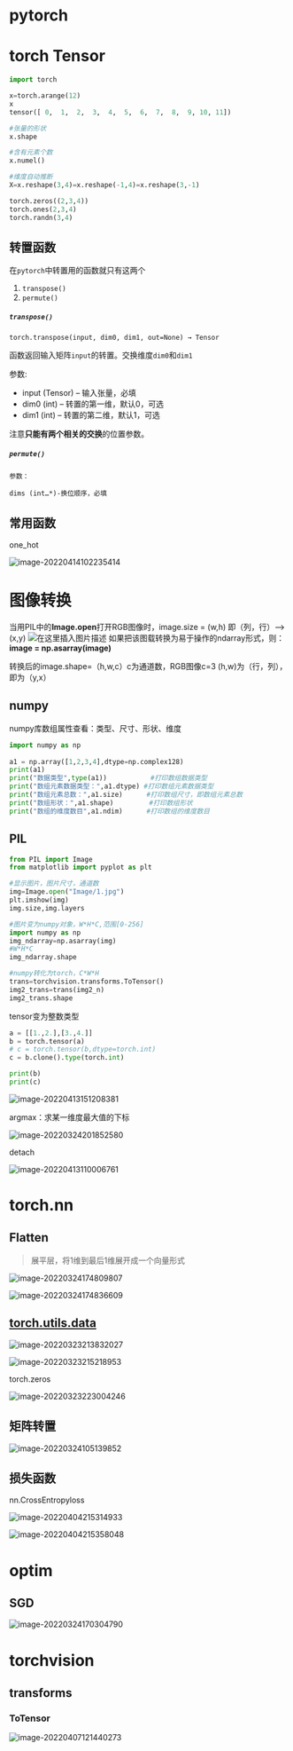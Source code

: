 # pytorch

# torch Tensor

```python
import torch

x=torch.arange(12)
x
tensor([ 0,  1,  2,  3,  4,  5,  6,  7,  8,  9, 10, 11])

#张量的形状
x.shape

#含有元素个数
x.numel()

#维度自动推断
X=x.reshape(3,4)=x.reshape(-1,4)=x.reshape(3,-1)

torch.zeros((2,3,4))
torch.ones(2,3,4)
torch.randn(3,4)
```



## 转置函数

在`pytorch`中转置用的函数就只有这两个

1. `transpose()`
2. `permute()`

##### `transpose()`

```
torch.transpose(input, dim0, dim1, out=None) → Tensor
```

函数返回输入矩阵`input`的转置。交换维度`dim0`和`dim1`

参数:

- input (Tensor) – 输入张量，必填
- dim0 (int) – 转置的第一维，默认0，可选
- dim1 (int) – 转置的第二维，默认1，可选

注意**只能有两个相关的交换**的位置参数。

##### `permute()`

```
参数：

dims (int…*)-换位顺序，必填
```

## 常用函数

one_hot

![image-20220414102235414](https://gitee.com/destiny0118/picgo/raw/master/202204141022460.png)

# 图像转换

当用PIL中的**Image.open**打开RGB图像时，image.size = (w,h)
即（列，行）—>(x,y)
![在这里插入图片描述](https://raw.githubusercontent.com/destiny0118/picgo/master/img/202204251123966.png)
如果把该图载转换为易于操作的ndarray形式，则：
**image = np.asarray(image)**

转换后的image.shape=（h,w,c）c为通道数，RGB图像c=3
(h,w)为（行，列），即为（y,x）

## numpy

numpy库数组属性查看：类型、尺寸、形状、维度

```python
import numpy as np  
      
a1 = np.array([1,2,3,4],dtype=np.complex128)  
print(a1)  
print("数据类型",type(a1))           #打印数组数据类型  
print("数组元素数据类型：",a1.dtype) #打印数组元素数据类型  
print("数组元素总数：",a1.size)      #打印数组尺寸，即数组元素总数  
print("数组形状：",a1.shape)         #打印数组形状  
print("数组的维度数目",a1.ndim)      #打印数组的维度数目  
```



## PIL

```python
from PIL import Image
from matplotlib import pyplot as plt

#显示图片，图片尺寸，通道数
img=Image.open("Image/1.jpg")
plt.imshow(img)
img.size,img.layers
```

```python
#图片变为numpy对象，W*H*C,范围[0-256]
import numpy as np
img_ndarray=np.asarray(img)
#W*H*C
img_ndarray.shape

```



```python
#numpy转化为torch，C*W*H
trans=torchvision.transforms.ToTensor()
img2_trans=trans(img2_n)
img2_trans.shape
```



tensor变为整数类型

```python
a = [[1.,2.],[3.,4.]]
b = torch.tensor(a)
# c = torch.tensor(b,dtype=torch.int)
c = b.clone().type(torch.int)

print(b)
print(c)
```

![image-20220413151208381](https://gitee.com/destiny0118/picgo/raw/master/202204131512427.png)

argmax：求某一维度最大值的下标

![image-20220324201852580](https://gitee.com/destiny0118/picgo/raw/master/202203242018613.png)

detach

![image-20220413110006761](https://gitee.com/destiny0118/picgo/raw/master/202204131100853.png)

# torch.nn

## Flatten

> 展平层，将1维到最后1维展开成一个向量形式

![image-20220324174809807](https://gitee.com/destiny0118/picgo/raw/master/202203241748891.png)

![image-20220324174836609](https://gitee.com/destiny0118/picgo/raw/master/202203241748637.png)

## [torch.utils.data](https://pytorch.org/docs/1.10/data.html#torch.utils.data.DataLoader)

![image-20220323213832027](https://gitee.com/destiny0118/picgo/raw/master/202203232138139.png)

![image-20220323215218953](https://gitee.com/destiny0118/picgo/raw/master/202203232152007.png)



torch.zeros

![image-20220323223004246](https://gitee.com/destiny0118/picgo/raw/master/202203232230328.png)

## 矩阵转置

![image-20220324105139852](https://gitee.com/destiny0118/picgo/raw/master/202203241051878.png)

## 损失函数

nn.CrossEntropyloss

![image-20220404215314933](https://raw.githubusercontent.com/destiny0118/picgo/master/img/202204042153058.png)

![image-20220404215358048](https://gitee.com/destiny0118/picgo/raw/master/202204042153107.png)

# optim

## SGD

![image-20220324170304790](https://gitee.com/destiny0118/picgo/raw/master/202203241703844.png)

# torchvision

## transforms

### ToTensor

![image-20220407121440273](https://gitee.com/destiny0118/picgo/raw/master/202204071214356.png)